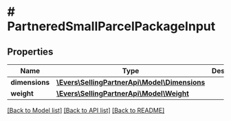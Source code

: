 # # PartneredSmallParcelPackageInput

## Properties

Name | Type | Description | Notes
------------ | ------------- | ------------- | -------------
**dimensions** | [**\Evers\SellingPartnerApi\Model\Dimensions**](Dimensions.md) |  |
**weight** | [**\Evers\SellingPartnerApi\Model\Weight**](Weight.md) |  |

[[Back to Model list]](../../README.md#models) [[Back to API list]](../../README.md#endpoints) [[Back to README]](../../README.md)
